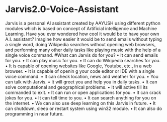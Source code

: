 # Jarvis2.0-Voice-Assistant




Jarvis is a personal AI assistant created by AAYUSH using different python modules which is based on concept of Artificial intelligence and Machine Learning.
Have you ever wondered how cool it would be to have your own A.I. assistant? Imagine how easier it would be to send emails without typing a single word, 
doing Wikipedia searches without opening web browsers, and performing many other daily tasks like playing music with the help of a single voice command.
#What can Jarvis do for you? • It can send emails for you. • It can play music for you. • It can do Wikipedia searches for you. 
• It is capable of opening websites like Google, Youtube, etc., in a web browser. • It is capable of openin g your code editor or IDE with a single voice command. 
• It can check location, news and weather for you. • You can talk with Jarvis. • It will greet you and help you in daily tasks.
• It can solve computational and geographical problems. • It will active till its commanded to exit. • It can run or open applications for you. • It can crack jokes for you. 
• It can tell time to you. • It can search anything for you on the internet. • We can also use deep learning on this Jarvis in future. 
• It can shutdown, sleep or restart system using win32 module. • It can also do programming in near future.
